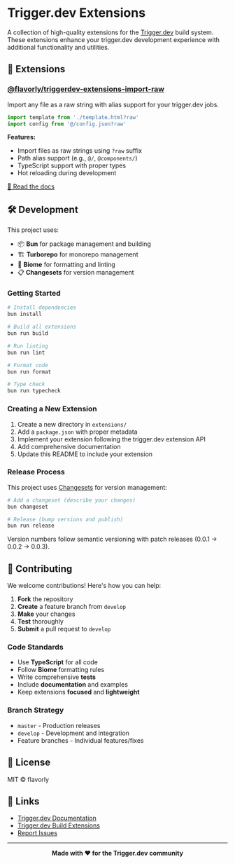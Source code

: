 # Trigger.dev Extensions

A collection of high-quality extensions for the [Trigger.dev](https://trigger.dev) build system. These extensions enhance your trigger.dev development experience with additional functionality and utilities.

## 🚀 Extensions

### [@flavorly/triggerdev-extensions-import-raw](./extensions/import-raw)

Import any file as a raw string with alias support for your trigger.dev jobs.

```typescript
import template from './template.html?raw'
import config from '@/config.json?raw'
```

**Features:**
- Import files as raw strings using `?raw` suffix  
- Path alias support (e.g., `@/`, `@components/`)
- TypeScript support with proper types
- Hot reloading during development

[📖 Read the docs](./extensions/import-raw/README.md)

## 🛠️ Development

This project uses:
- 📦 **Bun** for package management and building
- 🏗️ **Turborepo** for monorepo management  
- 🎨 **Biome** for formatting and linting
- 📋 **Changesets** for version management

### Getting Started

```bash
# Install dependencies
bun install

# Build all extensions
bun run build

# Run linting
bun run lint

# Format code
bun run format

# Type check
bun run typecheck
```

### Creating a New Extension

1. Create a new directory in `extensions/`
2. Add a `package.json` with proper metadata
3. Implement your extension following the trigger.dev extension API
4. Add comprehensive documentation
5. Update this README to include your extension

### Release Process

This project uses [Changesets](https://github.com/changesets/changesets) for version management:

```bash
# Add a changeset (describe your changes)
bun changeset

# Release (bump versions and publish)
bun run release
```

Version numbers follow semantic versioning with patch releases (0.0.1 → 0.0.2 → 0.0.3).

## 📖 Contributing

We welcome contributions! Here's how you can help:

1. **Fork** the repository
2. **Create** a feature branch from `develop`
3. **Make** your changes
4. **Test** thoroughly
5. **Submit** a pull request to `develop`

### Code Standards

- Use **TypeScript** for all code
- Follow **Biome** formatting rules
- Write comprehensive **tests**
- Include **documentation** and examples
- Keep extensions **focused** and **lightweight**

### Branch Strategy

- `master` - Production releases
- `develop` - Development and integration
- Feature branches - Individual features/fixes

## 📄 License

MIT © flavorly

## 🔗 Links

- [Trigger.dev Documentation](https://trigger.dev/docs)
- [Trigger.dev Build Extensions](https://trigger.dev/docs/build-extensions)
- [Report Issues](https://github.com/flavorly/triggerdev-extensions/issues)

---

<p align="center">
  <strong>Made with ❤️ for the Trigger.dev community</strong>
</p>